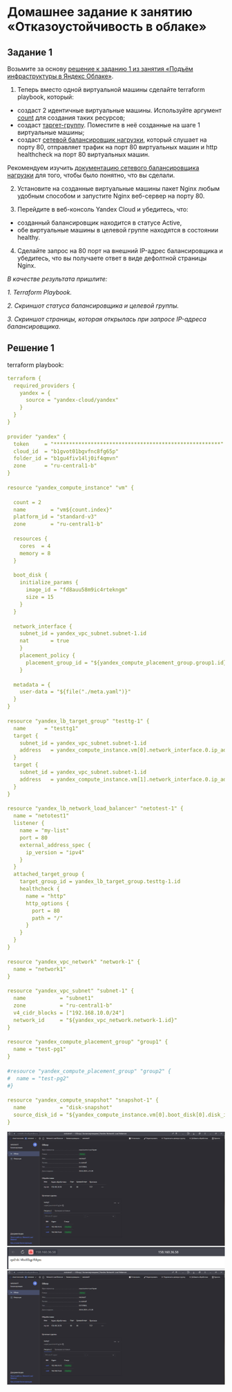 # Домашнее задание к занятию «Отказоустойчивость в облаке»

## Задание 1 

Возьмите за основу [решение к заданию 1 из занятия «Подъём инфраструктуры в Яндекс Облаке»](https://github.com/netology-code/sdvps-homeworks/blob/main/7-03.md#задание-1).

1. Теперь вместо одной виртуальной машины сделайте terraform playbook, который:

- создаст 2 идентичные виртуальные машины. Используйте аргумент [count](https://www.terraform.io/docs/language/meta-arguments/count.html) для создания таких ресурсов;
- создаст [таргет-группу](https://registry.terraform.io/providers/yandex-cloud/yandex/latest/docs/resources/lb_target_group). Поместите в неё созданные на шаге 1 виртуальные машины;
- создаст [сетевой балансировщик нагрузки](https://registry.terraform.io/providers/yandex-cloud/yandex/latest/docs/resources/lb_network_load_balancer), который слушает на порту 80, отправляет трафик на порт 80 виртуальных машин и http healthcheck на порт 80 виртуальных машин.

Рекомендуем изучить [документацию сетевого балансировщика нагрузки](https://cloud.yandex.ru/docs/network-load-balancer/quickstart) для того, чтобы было понятно, что вы сделали.

2. Установите на созданные виртуальные машины пакет Nginx любым удобным способом и запустите Nginx веб-сервер на порту 80.

3. Перейдите в веб-консоль Yandex Cloud и убедитесь, что: 

- созданный балансировщик находится в статусе Active,
- обе виртуальные машины в целевой группе находятся в состоянии healthy.

4. Сделайте запрос на 80 порт на внешний IP-адрес балансировщика и убедитесь, что вы получаете ответ в виде дефолтной страницы Nginx.

*В качестве результата пришлите:*

*1. Terraform Playbook.*

*2. Скриншот статуса балансировщика и целевой группы.*

*3. Скриншот страницы, которая открылась при запросе IP-адреса балансировщика.*


## Решение 1

terraform playbook:
```yaml
terraform {
  required_providers {
    yandex = {
      source = "yandex-cloud/yandex"
    }
  }
}

provider "yandex" {
  token     = "******************************************************"
  cloud_id  = "b1gvot01bgvfnc8fg65p"
  folder_id = "b1gu4fiv14lj0if4qmvn"
  zone      = "ru-central1-b"
}

resource "yandex_compute_instance" "vm" {

  count = 2
  name        = "vm${count.index}"
  platform_id = "standard-v3"
  zone        = "ru-central1-b"

  resources {
    cores  = 4
    memory = 8
  }

  boot_disk {
    initialize_params {
      image_id = "fd8auu58m9ic4rtekngm"
      size = 15
    }
  }

  network_interface {
    subnet_id = yandex_vpc_subnet.subnet-1.id
    nat       = true
    }
    placement_policy {
      placement_group_id = "${yandex_compute_placement_group.group1.id}"
    }

  metadata = {
    user-data = "${file("./meta.yaml")}"
  }
}

resource "yandex_lb_target_group" "testtg-1" {
  name      = "testtg1"
  target {
    subnet_id = yandex_vpc_subnet.subnet-1.id
    address   = yandex_compute_instance.vm[0].network_interface.0.ip_address
  }
  target {
    subnet_id = yandex_vpc_subnet.subnet-1.id
    address   = yandex_compute_instance.vm[1].network_interface.0.ip_address
  }
}

resource "yandex_lb_network_load_balancer" "netotest-1" {
  name = "netotest1"
  listener {
    name = "my-list"
    port = 80
    external_address_spec {
      ip_version = "ipv4"
    }
  }
  attached_target_group {
    target_group_id = yandex_lb_target_group.testtg-1.id
    healthcheck {
      name = "http"
      http_options {
        port = 80
        path = "/"
      }
    }
  }
}

resource "yandex_vpc_network" "network-1" {
  name = "network1"
}

resource "yandex_vpc_subnet" "subnet-1" {
  name           = "subnet1"
  zone           = "ru-central1-b"
  v4_cidr_blocks = ["192.168.10.0/24"]
  network_id     = "${yandex_vpc_network.network-1.id}"
}

resource "yandex_compute_placement_group" "group1" {
  name = "test-pg1"
}

#resource "yandex_compute_placement_group" "group2" {
#  name = "test-pg2"
#}

resource "yandex_compute_snapshot" "snapshot-1" {
  name           = "disk-snapshot"
  source_disk_id = "${yandex_compute_instance.vm[0].boot_disk[0].disk_id}"
}
```
![1](https://github.com/znak72/klaster4/blob/main/SCR-20231129-jnga.png)
![2](https://github.com/znak72/klaster4/blob/main/SCR-20231129-jnae.png)
![3](https://github.com/znak72/klaster4/blob/main/SCR-20231129-jnga.png)
